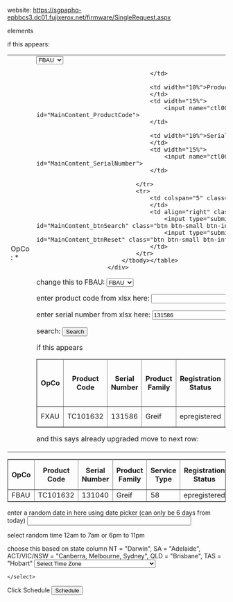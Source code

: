 website:
https://sgpaphq-epbbcs3.dc01.fujixerox.net/firmware/SingleRequest.aspx

elements
<div id="pnlSearch">
                            <table width="100%" border="0" cellpadding="0" cellspacing="0">
                                <tbody><tr>
                                    <td width="10%">
                                        <span id="lblOpCO">OpCo :</span><span class="star"> *</span>
                                    </td>
                                    <td width="15%">
                                        <select name="ctl00$MainContent$ddlOpCoID" onchange="javascript:setTimeout('__doPostBack(\'ctl00$MainContent$ddlOpCoID\',\'\')', 0)" id="MainContent_ddlOpCoID" class="yellowBg">
	<option value="Select">Select</option>
	<option selected="selected" value="FXAU">FBAU</option>
	<option value="FXCA">FBCA</option>
	<option value="FXID">FBCN</option>
	<option value="FXHK">FBHK</option>
	<option value="FXKR">FBKR</option>
	<option value="FXMM">FBMM</option>
	<option value="FXMY">FBMY</option>
	<option value="FXNZ">FBNZ</option>
	<option value="FXPH">FBPH</option>
	<option value="FXSG">FBSG</option>
	<option value="THFX">FBTH</option>
	<option value="FXTW">FBTW</option>
	<option value="FXVN">FBVN</option>
	<option value="TWSI">TWSI</option>

</select>
                                        
                                    </td>

                                    <td width="10%">Product Code :<span class="star">  *</span>
                                    </td>
                                    <td width="15%">
                                        <input name="ctl00$MainContent$ProductCode" type="text" value="TC101632" id="MainContent_ProductCode">
                                    </td>

                                    <td width="10%">Serial Number :<span class="star"> *</span>
                                    </td>
                                    <td width="15%">
                                        <input name="ctl00$MainContent$SerialNumber" type="text" value="131586" id="MainContent_SerialNumber">
                                    </td>

                                </tr>
                                <tr>
                                    <td colspan="5" class="mandatory">* Mandatory
                                    </td>
                                    <td align="right" class="buttonRight">
                                        <input type="submit" name="ctl00$MainContent$btnSearch" value="Search" id="MainContent_btnSearch" class="btn btn-small btn-info button-small">
                                        <input type="submit" name="ctl00$MainContent$btnReset" value="Reset" id="MainContent_btnReset" class="btn btn-small btn-info button-small">
                                    </td>
                                </tr>
                            </tbody></table>
                        </div>

change this to FBAU:
<select name="ctl00$MainContent$ddlOpCoID" onchange="javascript:setTimeout('__doPostBack(\'ctl00$MainContent$ddlOpCoID\',\'\')', 0)" id="MainContent_ddlOpCoID" class="yellowBg">
	<option value="Select">Select</option>
	<option selected="selected" value="FXAU">FBAU</option>
	<option value="FXCA">FBCA</option>
	<option value="FXID">FBCN</option>
	<option value="FXHK">FBHK</option>
	<option value="FXKR">FBKR</option>
	<option value="FXMM">FBMM</option>
	<option value="FXMY">FBMY</option>
	<option value="FXNZ">FBNZ</option>
	<option value="FXPH">FBPH</option>
	<option value="FXSG">FBSG</option>
	<option value="THFX">FBTH</option>
	<option value="FXTW">FBTW</option>
	<option value="FXVN">FBVN</option>
	<option value="TWSI">TWSI</option>

</select>


enter product code from xlsx here:
<input name="ctl00$MainContent$ProductCode" type="text" value="" id="MainContent_ProductCode">

enter serial number from xlsx here:
<input name="ctl00$MainContent$SerialNumber" type="text" value="131586" id="MainContent_SerialNumber">

search:
<input type="submit" name="ctl00$MainContent$btnSearch" value="Search" id="MainContent_btnSearch" class="btn btn-small btn-info button-small">


if this appears
<table class="listing removeBottonMargin tblAlertApply" cellspacing="0" rules="all" border="1" id="MainContent_GridViewEligibility" style="width:100%;border-collapse:collapse;">
			<tbody><tr>
				<th scope="col">OpCo</th><th scope="col">Product Code</th><th scope="col">Serial Number</th><th scope="col">Product Family</th><th scope="col">Registration Status</th><th scope="col">Service Type</th><th scope="col">Software Upgrade Capability</th><th scope="col">Reserved Software Upgrade Capability</th><th scope="col">Reserved Software Upgrade Flag</th><th scope="col">Software Upgrade By KO Flag</th><th scope="col">Status for Software Upgrade By KO</th>
			</tr><tr>
				<td>FXAU</td><td>TC101632</td><td>131586</td><td>Greif</td><td>epregistered</td><td>58</td><td style="background-color:Yellow;">Enabled</td><td style="background-color:Yellow;">Enabled</td><td style="background-color:Yellow;">Enabled</td><td style="background-color:Yellow;">Enabled</td><td style="background-color:Yellow;">already upgraded</td>
			</tr>
		</tbody></table>

and this says already upgraded move to next row:
<td style="background-color:Yellow;">already upgraded</td>

if this appears:

<table class="listing removeBottonMargin tblAlertApply" cellspacing="0" rules="all" border="1" id="MainContent_GridViewDevice" style="width:100%;border-collapse:collapse;">
			<tbody><tr>
				<th scope="col">OpCo</th><th scope="col">Product Code</th><th scope="col">Serial Number</th><th scope="col">Product Family</th><th scope="col">Service Type</th><th scope="col">Registration Status</th><th scope="col">Software Upgrade Capability</th>
			</tr><tr>
				<td>FBAU</td><td>TC101632</td><td>131040</td><td>Greif</td><td>58</td><td>epregistered</td><td>true</td>
			</tr>
		</tbody></table>


enter a random date in here using date picker (can only be 6 days from today)
<input name="ctl00$MainContent$txtDateTime" type="text" maxlength="50" id="MainContent_txtDateTime" class="txtDateTime" readonly="readonly" style="width: 75%;">

select random time 12am to 7am or 6pm to 11pm

choose this based on state column NT = "Darwin", SA = "Adelaide", ACT/VIC/NSW = "Canberra, Melbourne, Sydney", QLD = "Brisbane", TAS = "Hobart"
<select name="ctl00$MainContent$ddlTimeZone" id="MainContent_ddlTimeZone" class="yellowBg">
		<option selected="selected" value="Select">Select Time Zone</option>
		<option value="+09:30">(UTC+09:30) Darwin</option>
		<option value="+10:30">(UTC+10:30) Adelaide</option>
		<option value="+11:00">(UTC+11:00) Canberra, Melbourne, Sydney</option>
		<option value="+10:00">(UTC+10:00) Brisbane</option>
		<option value="+11:00">(UTC+11:00) Hobart</option>

	</select>

Click Schedule
<input type="submit" name="ctl00$MainContent$submitButton" value="Schedule" id="MainContent_submitButton" class="btn btn-small btn-info button-medium">